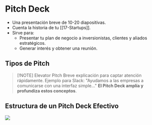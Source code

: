 # Pitch Deck
- Una presentación breve de 10-20 diapositivas.
- Cuenta la historia de tu [[17-Startups]].
- Sirve para:
	- Presentar tu plan de negocio a inversionistas, clientes y aliados estratégicos.
	- Generar interés y obtener una reunión.

## Tipos de Pitch


> [!NOTE] Elevator Pitch
> Breve explicación para captar atención rápidamente.
> Ejemplo para Slack: "Ayudamos a las empresas a comunicarse con una interfaz simple..."
> **El Pitch Deck amplía y profundiza estos conceptos**.


## Estructura de un Pitch Deck Efectivo

![](Pasted%20image%2020240924225708.png)